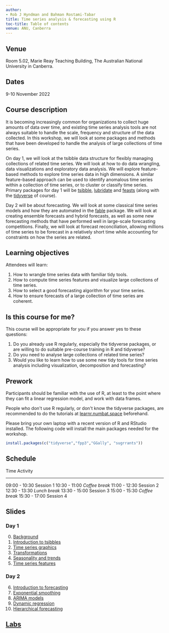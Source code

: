 ```yaml
---
author:
- Rob J Hyndman and Bahman Rostami-Tabar
title: Time series analysis & forecasting using R
toc-title: Table of contents
venue: ANU, Canberra
---
```


## Venue

Room 5.02, Marie Reay Teaching Building, The Australian National
University in Canberra.

## Dates

9-10 November 2022

## Course description

It is becoming increasingly common for organizations to collect huge
amounts of data over time, and existing time series analysis tools are
not always suitable to handle the scale, frequency and structure of the
data collected. In this workshop, we will look at some packages and
methods that have been developed to handle the analysis of large
collections of time series.

On day 1, we will look at the tsibble data structure for flexibly
managing collections of related time series. We will look at how to do
data wrangling, data visualizations and exploratory data analysis. We
will explore feature-based methods to explore time series data in high
dimensions. A similar feature-based approach can be used to identify
anomalous time series within a collection of time series, or to cluster
or classify time series. Primary packages for day 1 will be
[tsibble](https://cran.r-project.org/package=tsibble),
[lubridate](https://cran.r-project.org/package=lubridate) and
[feasts](https://cran.r-project.org/package=feasts) (along with the
[tidyverse](http://tidyverse.org) of course).

Day 2 will be about forecasting. We will look at some classical time
series models and how they are automated in the
[fable](https://cran.r-project.org/package=fable) package. We will look
at creating ensemble forecasts and hybrid forecasts, as well as some new
forecasting methods that have performed well in large-scale forecasting
competitions. Finally, we will look at forecast reconciliation, allowing
millions of time series to be forecast in a relatively short time while
accounting for constraints on how the series are related.

## Learning objectives

Attendees will learn:

1.  How to wrangle time series data with familiar tidy tools.
2.  How to compute time series features and visualize large collections
    of time series.
3.  How to select a good forecasting algorithm for your time series.
4.  How to ensure forecasts of a large collection of time series are
    coherent.

## Is this course for me?

This course will be appropriate for you if you answer yes to these
questions:

1.  Do you already use R regularly, especially the tidyverse packages,
    or are willing to do suitable pre-course training in R and
    tidyverse?
2.  Do you need to analyse large collections of related time series?
3.  Would you like to learn how to use some new tidy tools for time
    series analysis including visualization, decomposition and
    forecasting?

## Prework

Participants should be familiar with the use of R, at least to the point
where they can fit a linear regression model, and work with data frames.

People who don't use R regularly, or don't know the tidyverse packages,
are recommended to do the tutorials at
[learnr.numbat.space](http://learnr.numbat.space) beforehand.

Please bring your own laptop with a recent version of R and RStudio
installed. The following code will install the main packages needed for
the workshop.

``` r
install.packages(c("tidyverse","fpp3","GGally", "sugrrants"))
```

## Schedule

  Time            Activity
  --------------- ----------------
  09:00 - 10:30   Session 1
  10:30 - 11:00   *Coffee break*
  11:00 - 12:30   Session 2
  12:30 - 13:30   *Lunch break*
  13:30 - 15:00   Session 3
  15:00 - 15:30   *Coffee break*
  15:30 - 17:00   Session 4

## Slides

### Day 1

0.  [Background](https://github.com/robjhyndman/forecasting_workshop/raw/main/0-intro.pdf)
1.  [Introduction to
    tsibbles](https://github.com/robjhyndman/forecasting_workshop/raw/main/1-tsibbles.pdf)
2.  [Time series
    graphics](https://github.com/robjhyndman/forecasting_workshop/raw/main/2-graphics.pdf)
3.  [Transformations](https://github.com/robjhyndman/forecasting_workshop/raw/main/3-transformations.pdf)
4.  [Seasonality and
    trends](https://github.com/robjhyndman/forecasting_workshop/raw/main/4-decompositions.pdf)
5.  [Time series
    features](https://github.com/robjhyndman/forecasting_workshop/raw/main/5-feasts.pdf)

### Day 2

6.  [Introduction to
    forecasting](https://github.com/robjhyndman/forecasting_workshop/raw/main/6-fable.pdf)
7.  [Exponential
    smoothing](https://github.com/robjhyndman/forecasting_workshop/raw/main/7-ets.pdf)
8.  [ARIMA
    models](https://github.com/robjhyndman/forecasting_workshop/raw/main/8-arima.pdf)
9.  [Dynamic
    regression](https://github.com/robjhyndman/forecasting_workshop/raw/main/9-dynamic-regression.pdf)
10. [Hierarchical
    forecasting](https://github.com/robjhyndman/forecasting_workshop/raw/main/10-reconciliation.pdf)

## [Labs](https://github.com/robjhyndman/forecasting_workshop/blob/main/Labs.md)
